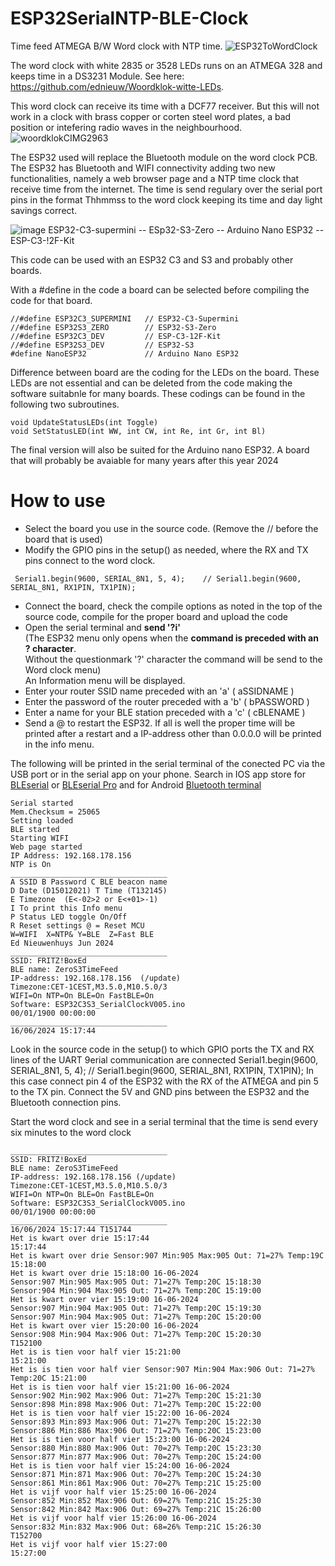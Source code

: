 # ESP32SerialNTP-BLE-Clock
Time feed ATMEGA B/W Word clock with NTP time. 
![ESP32ToWordClock](https://github.com/ednieuw/ESP32SerialNTP-BLE-Clock/assets/12166816/ac6b3e92-fde4-49cc-915b-91af3d018617)

The word clock with white 2835 or 3528 LEDs runs on an ATMEGA 328 and keeps time in a DS3231 Module.
See here: https://github.com/ednieuw/Woordklok-witte-LEDs.

This word clock can receive its time with a DCF77 receiver. But this will not work in a clock with brass copper or corten steel word plates, a bad position or intefering radio waves in the neighbourhood.
![woordklokCIMG2963](https://github.com/ednieuw/ESP32SerialNTP-BLE-Clock/assets/12166816/ed78be12-9529-405e-b355-75b00a09bf1c)

The ESP32 used will replace the Bluetooth module on the word clock PCB. The ESP32 has Bluetooth and WIFI connectivity adding two new functionalities, namely a web browser page and a NTP time clock that receive time from the internet.
The time is send regulary over the serial port pins in the format Thhmmss to the word clock keeping its time and day light savings correct. 

![image](https://github.com/ednieuw/ESP32SerialNTP-BLE-Clock/assets/12166816/a7aacb75-6bb4-4673-abc5-d958b976eb5a)
ESP32-C3-supermini -- ESp32-S3-Zero -- Arduino Nano ESP32 -- ESP-C3-!2F-Kit 

This code can be used with an ESP32 C3 and S3 and probably other boards.

With a #define in the code a board can be selected before compiling the code for that board.

```
//#define ESP32C3_SUPERMINI   // ESP32-C3-Supermini
//#define ESP32S3_ZERO        // ESP32-S3-Zero
//#define ESP32C3_DEV         // ESP-C3-12F-Kit 
//#define ESP32S3_DEV         // ESP32-S3
#define NanoESP32             // Arduino Nano ESP32
``` 
Difference between board are the coding for the LEDs on the board. These LEDs are not essential and can be deleted from the code making the software suitabnle for many boards. These codings can be found in the following two subroutines.
```
void UpdateStatusLEDs(int Toggle)
void SetStatusLED(int WW, int CW, int Re, int Gr, int Bl)
```
The final version will also be suited for the Arduino nano ESP32. A board that will probably be avaiable for many years after this year 2024


# How to use
- Select the board you use in the source code. (Remove the // before the board that is used)
- Modify the GPIO pins in the setup() as needed, where the RX and TX pins connect to the word clock.
```
 Serial1.begin(9600, SERIAL_8N1, 5, 4);    // Serial1.begin(9600, SERIAL_8N1, RX1PIN, TX1PIN);
```
- Connect the board, check the compile options as noted in the top of the source code, compile for the proper board and upload the code
- Open the serial terminal and **send '?i'**<br>
  (The ESP32 menu only opens when the **command is preceded with an ? character**. <br>
  Without the questionmark '?' character the command will be send to the Word clock menu)<br>
  An Information menu will be displayed.<br>
- Enter your router SSID name preceded with an 'a'  ( aSSIDNAME )
- Enter the password of the router preceded with a 'b' ( bPASSWORD )
- Enter a name for your BLE station preceded with a 'c' ( cBLENAME ) 
- Send a @ to restart the ESP32.
  If all is well the proper time will be printed after a restart and a IP-address other than 0.0.0.0 will be printed in the info menu.
 
The following will be printed in the serial terminal of the conected PC via the USB port or in the serial app on your phone.
Search in IOS app store for [BLEserial](https://apps.apple.com/nl/app/bleserial-nrf/id1632235163) or [BLEserial Pro](https://apps.apple.com/nl/app/ble-serial-pro/id1632245655)
and for Android [Bluetooth terminal](https://play.google.com/store/apps/details?id=de.kai_morich.serial_bluetooth_terminal&pli=1) 

```
Serial started
Mem.Checksum = 25065
Setting loaded
BLE started
Starting WIFI
Web page started
IP Address: 192.168.178.156
NTP is On
___________________________________
A SSID B Password C BLE beacon name
D Date (D15012021) T Time (T132145)
E Timezone  (E<-02>2 or E<+01>-1)
I To print this Info menu
P Status LED toggle On/Off
R Reset settings @ = Reset MCU
W=WIFI  X=NTP& Y=BLE  Z=Fast BLE
Ed Nieuwenhuys Jun 2024
___________________________________
SSID: FRITZ!BoxEd
BLE name: ZeroS3TimeFeed
IP-address: 192.168.178.156  (/update)
Timezone:CET-1CEST,M3.5.0,M10.5.0/3
WIFI=On NTP=On BLE=On FastBLE=On
Software: ESP32C3S3_SerialClockV005.ino
00/01/1900 00:00:00 
___________________________________
16/06/2024 15:17:44 
```
Look in the source code in the setup() to which GPIO ports the TX and RX lines of the UART 9erial communication are connected
 Serial1.begin(9600, SERIAL_8N1, 5, 4);      // Serial1.begin(9600, SERIAL_8N1, RX1PIN, TX1PIN);
In this case connect pin 4 of the ESP32 with the RX of the ATMEGA and pin 5 to the TX pin.
Connect the 5V and GND pins between the ESP32 and the Bluetooth connection pins.

Start the word clock and see in a serial terminal that the time is send every six minutes to the word clock


```
___________________________________
SSID: FRITZ!BoxEd
BLE name: ZeroS3TimeFeed
IP-address: 192.168.178.156 (/update)
Timezone:CET-1CEST,M3.5.0,M10.5.0/3
WIFI=On NTP=On BLE=On FastBLE=On
Software: ESP32C3S3_SerialClockV005.ino
00/01/1900 00:00:00 
___________________________________
16/06/2024 15:17:44 T151744
Het is kwart over drie 15:17:44
15:17:44
Het is kwart over drie Sensor:907 Min:905 Max:905 Out: 71=27% Temp:19C 15:18:00
Het is kwart over drie 15:18:00 16-06-2024
Sensor:907 Min:905 Max:905 Out: 71=27% Temp:20C 15:18:30
Sensor:904 Min:904 Max:905 Out: 71=27% Temp:20C 15:19:00
Het is kwart over vier 15:19:00 16-06-2024
Sensor:907 Min:904 Max:905 Out: 71=27% Temp:20C 15:19:30
Sensor:907 Min:904 Max:905 Out: 71=27% Temp:20C 15:20:00
Het is kwart over vier 15:20:00 16-06-2024
Sensor:908 Min:904 Max:906 Out: 71=27% Temp:20C 15:20:30
T152100
Het is is tien voor half vier 15:21:00
15:21:00
Het is is tien voor half vier Sensor:907 Min:904 Max:906 Out: 71=27% Temp:20C 15:21:00
Het is is tien voor half vier 15:21:00 16-06-2024
Sensor:902 Min:902 Max:906 Out: 71=27% Temp:20C 15:21:30
Sensor:898 Min:898 Max:906 Out: 71=27% Temp:20C 15:22:00
Het is is tien voor half vier 15:22:00 16-06-2024
Sensor:893 Min:893 Max:906 Out: 71=27% Temp:20C 15:22:30
Sensor:886 Min:886 Max:906 Out: 71=27% Temp:20C 15:23:00
Het is is tien voor half vier 15:23:00 16-06-2024
Sensor:880 Min:880 Max:906 Out: 70=27% Temp:20C 15:23:30
Sensor:877 Min:877 Max:906 Out: 70=27% Temp:20C 15:24:00
Het is is tien voor half vier 15:24:00 16-06-2024
Sensor:871 Min:871 Max:906 Out: 70=27% Temp:20C 15:24:30
Sensor:861 Min:861 Max:906 Out: 70=27% Temp:21C 15:25:00
Het is vijf voor half vier 15:25:00 16-06-2024
Sensor:852 Min:852 Max:906 Out: 69=27% Temp:21C 15:25:30
Sensor:842 Min:842 Max:906 Out: 69=27% Temp:21C 15:26:00
Het is vijf voor half vier 15:26:00 16-06-2024
Sensor:832 Min:832 Max:906 Out: 68=26% Temp:21C 15:26:30
T152700
Het is vijf voor half vier 15:27:00
15:27:00
```


 
